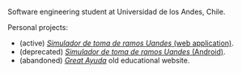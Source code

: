 Software engineering student at Universidad de los Andes, Chile.

Personal projects:

- (active) [*Simulador de toma de ramos Uandes* (web application)](https://tomaramos.app).
- (deprecated) [*Simulador de toma de ramos Uandes* (Android)](https://bit.ly/TomadorRamosUandes).
- (abandoned) [*Great Ayuda*](http://www.g-ayuda.net) old educational website.
